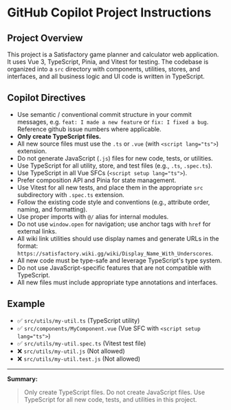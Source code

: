 # GitHub Copilot Project Instructions

## Project Overview
This project is a Satisfactory game planner and calculator web application. It uses Vue 3, TypeScript, Pinia, and Vitest for testing. The codebase is organized into a `src` directory with components, utilities, stores, and interfaces, and all business logic and UI code is written in TypeScript.

## Copilot Directives

- Use semantic / conventional commit structure in your commit messages, e.g. `feat: I made a new feature` or `fix: I fixed a bug`. Reference github issue numbers where applicable.
- **Only create TypeScript files.**
- All new source files must use the `.ts` or `.vue` (with `<script lang="ts">`) extension.
- Do not generate JavaScript (`.js`) files for new code, tests, or utilities.
- Use TypeScript for all utility, store, and test files (e.g., `.ts`, `.spec.ts`).
- Use TypeScript in all Vue SFCs (`<script setup lang="ts">`).
- Prefer composition API and Pinia for state management.
- Use Vitest for all new tests, and place them in the appropriate `src` subdirectory with `.spec.ts` extension.
- Follow the existing code style and conventions (e.g., attribute order, naming, and formatting).
- Use proper imports with `@/` alias for internal modules.
- Do not use `window.open` for navigation; use anchor tags with `href` for external links.
- All wiki link utilities should use display names and generate URLs in the format: `https://satisfactory.wiki.gg/wiki/Display_Name_With_Underscores`.
- All new code must be type-safe and leverage TypeScript's type system.
- Do not use JavaScript-specific features that are not compatible with TypeScript.
- All new files must include appropriate type annotations and interfaces.

## Example
- ✅ `src/utils/my-util.ts` (TypeScript utility)
- ✅ `src/components/MyComponent.vue` (Vue SFC with `<script setup lang="ts">`)
- ✅ `src/utils/my-util.spec.ts` (Vitest test file)
- ❌ `src/utils/my-util.js` (Not allowed)
- ❌ `src/utils/my-util.test.js` (Not allowed)

---

**Summary:**
> Only create TypeScript files. Do not create JavaScript files. Use TypeScript for all new code, tests, and utilities in this project.
